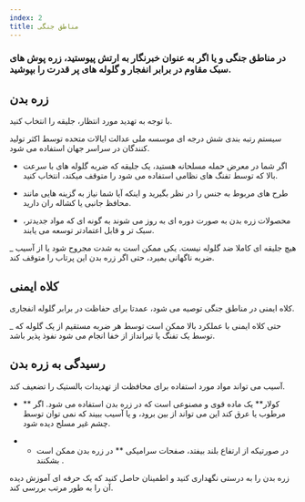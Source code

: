 ```yaml
---
index: 2
title: مناطق جنگی
---
```

### در مناطق جنگی و یا اگر به عنوان خبرنگار به ارتش پیوستید، زره پوش های سبک مقاوم در برابر انفجار و گلوله های پر قدرت را بپوشید.

## زره بدن

با توجه به تهدید مورد انتظار، جلیقه را انتخاب کنید.

سیستم رتبه بندی شش درجه ای موسسه ملی عدالت ایالات متحده توسط اکثر تولید کنندگان در سراسر جهان استفاده می شود.

*   اگر شما در معرض حمله مسلحانه هستید، یک جلیقه که ضربه گلوله های با سرعت بالا که توسط تفنگ های نظامی استفاده می شود را متوقف میکند، انتخاب کنید.

*   طرح های مربوط به جنس را در نظر بگیرید و اینکه آیا شما نیاز به گزینه هایی مانند محافظ جانبی یا کشاله ران دارید.

*   محصولات زره بدن به صورت دوره ای به روز می شوند به گونه ای که مواد جدیدتر، سبک تر و قابل اعتمادتر توسعه می یابند.

_ هیچ جلیقه ای کاملا ضد گلوله نیست. یکی ممکن است به شدت مجروح شود یا از آسیب ضربه ناگهانی بمیرد، حتی اگر زره بدن این پرتاب را متوقف کند.

## کلاه ایمنی

کلاه ایمنی در مناطق جنگی توصیه می شود، عمدتا برای حفاظت در برابر گلوله انفجاری.

_ حتی کلاه ایمنی با عملکرد بالا ممکن است توسط هر ضربه مستقیم از یک گلوله که توسط یک تفنگ یا تیرانداز از خفا انجام می شود نفوذ پذیر باشد.

## رسیدگی به زره بدن

آسیب می تواند مواد مورد استفاده برای محافظت از تهدیدات بالستیک را تضعیف کند.

*   ** کولار** یک ماده قوی و مصنوعی است که در زره بدن استفاده می شود.  اگر مرطوب یا عرق کند این می تواند از بین برود، و یا آسیب ببیند که نمی توان توسط چشم غیر مسلح دیده شود.

*   * در صورتیکه از ارتفاع بلند بیفتد، صفحات سرامیکی ** در زره بدن ممکن است بشکنند .

زره بدن را به درستی نگهداری کنید و اطمینان حاصل کنید که یک حرفه ای آموزش دیده آن را به طور مرتب بررسی کند.